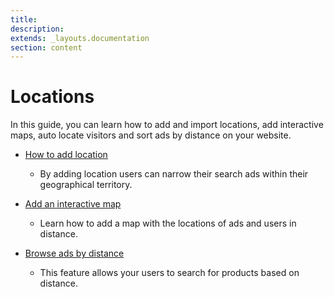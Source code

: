 ```yaml
---
title:
description:
extends: _layouts.documentation
section: content
---
```


# Locations

In this guide, you can learn how to add and import locations, add interactive maps,  auto locate visitors and sort ads by distance on your website.

* [How to add location](classifieds-add-location)
   -  By adding location  users can narrow their search ads within their geographical territory.

* [Add an interactive map](content-create-an-interactive-map)
  - Learn how to add a map with the locations of ads and users in distance. 
 
* [Browse ads by distance](search-ads-by-distance)
   - This feature allows your users to search for products based on distance.
